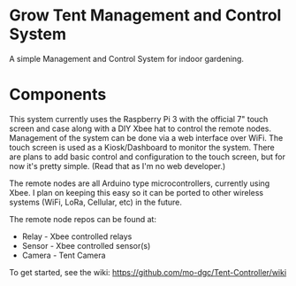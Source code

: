 # Grow Tent Management and Control System

A simple Management and Control System for indoor gardening.  

# Components

This system currently uses the Raspberry Pi 3 with the official 7" touch screen and case along with a DIY Xbee hat to control the remote nodes.  Management of the system can be done via a web interface over WiFi.  The touch screen is used as a Kiosk/Dashboard to monitor the system.  There are plans to add basic control and configuration to the touch screen, but for now it's pretty simple. (Read that as I'm no web developer.)

The remote nodes are all Arduino type microcontrollers, currently using Xbee.  I plan on keeping this easy so it can be ported to other wireless systems (WiFi, LoRa, Cellular, etc) in the future.

The remote node repos can be found at:

* Relay - Xbee controlled relays
* Sensor - Xbee controlled sensor(s)
* Camera - Tent Camera

To get started, see the wiki: https://github.com/mo-dgc/Tent-Controller/wiki
